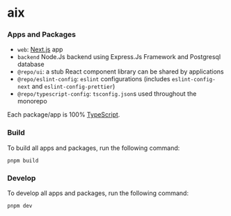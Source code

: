 # aix

### Apps and Packages

- `web`: [Next.js](https://nextjs.org/) app
- `backend` Node.Js backend using Express.Js Framework and Postgresql database
- `@repo/ui`: a stub React component library can be shared by applications
- `@repo/eslint-config`: `eslint` configurations (includes `eslint-config-next` and `eslint-config-prettier`)
- `@repo/typescript-config`: `tsconfig.json`s used throughout the monorepo

Each package/app is 100% [TypeScript](https://www.typescriptlang.org/).


### Build

To build all apps and packages, run the following command:

```
pnpm build
```

### Develop

To develop all apps and packages, run the following command:

```
pnpm dev
```


